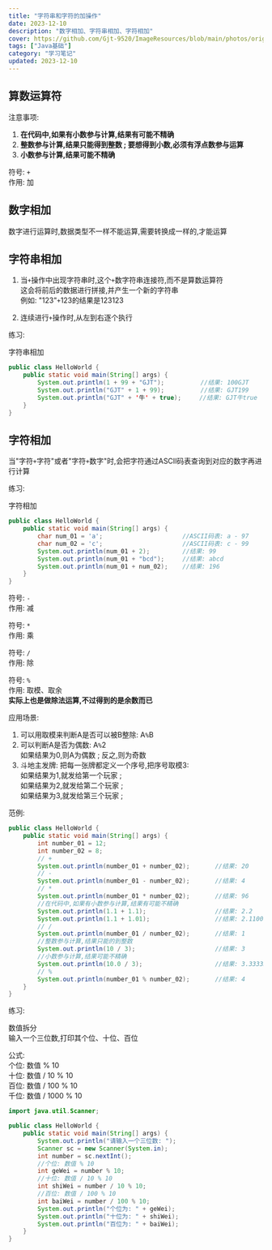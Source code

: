 ```yaml
---
title: "字符串和字符的加操作"
date: 2023-12-10
description: "数字相加、字符串相加、字符相加"
cover: https://github.com/Gjt-9520/ImageResources/blob/main/photos/original/Ximage67.jpg?raw=true
tags: ["Java基础"]
category: "学习笔记"
updated: 2023-12-10
---
```


## 算数运算符

注意事项: 
1. **在代码中,如果有小数参与计算,结果有可能不精确**
2. **整数参与计算,结果只能得到整数 ;  要想得到小数,必须有浮点数参与运算**
3. **小数参与计算,结果可能不精确**

符号: `+`   
作用: 加   

## 数字相加

数字进行运算时,数据类型不一样不能运算,需要转换成一样的,才能运算 

## 字符串相加

1. 当`+`操作中出现字符串时,这个`+`数字符串连接符,而不是算数运算符    
这会将前后的数据进行拼接,并产生一个新的字符串  
例如: "123"`+`123的结果是123123   
  
2. 连续进行`+`操作时,从左到右逐个执行

练习: 

字符串相加

```java
public class HelloWorld {
    public static void main(String[] args) {
        System.out.println(1 + 99 + "GJT");          //结果: 100GJT
        System.out.println("GJT" + 1 + 99);          //结果: GJT199
        System.out.println("GJT" + '牛' + true);     //结果: GJT牛true
    }
}
```

## 字符相加

当"字符`+`字符"或者"字符`+`数字"时,会把字符通过ASCII码表查询到对应的数字再进行计算

练习: 

字符相加

```java
public class HelloWorld {
    public static void main(String[] args) {
        char num_01 = 'a';                      //ASCII码表: a - 97
        char num_02 = 'c';                      //ASCII码表: c - 99
        System.out.println(num_01 + 2);         //结果: 99
        System.out.println(num_01 + "bcd");     //结果: abcd
        System.out.println(num_01 + num_02);    //结果: 196
    }
}
```

符号: `-`   
作用: 减   

符号: `*`   
作用: 乘   
 
符号: `/`  
作用: 除   

符号: `%`  
作用: 取模、取余     
**实际上也是做除法运算,不过得到的是余数而已**  
  
应用场景: 
1. 可以用取模来判断A是否可以被B整除: A`%`B  
2. 可以判断A是否为偶数: A`%`2  
如果结果为0,则A为偶数 ;  反之,则为奇数  
3. 斗地主发牌: 把每一张牌都定义一个序号,把序号取模3:    
如果结果为1,就发给第一个玩家 ;    
如果结果为2,就发给第二个玩家 ;   
如果结果为3,就发给第三个玩家 ;  

范例: 

```java
public class HelloWorld {
    public static void main(String[] args) {
        int number_01 = 12; 
        int number_02 = 8; 
        // +
        System.out.println(number_01 + number_02);       //结果: 20
        // -
        System.out.println(number_01 - number_02);       //结果: 4
        // *
        System.out.println(number_01 * number_02);       //结果: 96
        //在代码中,如果有小数参与计算,结果有可能不精确
        System.out.println(1.1 + 1.1);                   //结果: 2.2
        System.out.println(1.1 + 1.01);                  //结果: 2.1100000000000003
        // /
        System.out.println(number_01 / number_02);       //结果: 1
        //整数参与计算,结果只能的到整数
        System.out.println(10 / 3);                      //结果: 3
        //小数参与计算,结果可能不精确
        System.out.println(10.0 / 3);                    //结果: 3.3333333333333335
        // %
        System.out.println(number_01 % number_02);       //结果: 4
    }
}
```

练习: 

数值拆分   
输入一个三位数,打印其个位、十位、百位   

公式:   
个位: 数值 % 10   
十位: 数值 / 10 % 10  
百位: 数值 / 100 % 10    
千位: 数值 / 1000 % 10    

```java
import java.util.Scanner; 

public class HelloWorld {
    public static void main(String[] args) {
        System.out.println("请输入一个三位数: "); 
        Scanner sc = new Scanner(System.in); 
        int number = sc.nextInt(); 
        //个位: 数值 % 10
        int geWei = number % 10; 
        //十位: 数值 / 10 % 10
        int shiWei = number / 10 % 10; 
        //百位: 数值 / 100 % 10 
        int baiWei = number / 100 % 10; 
        System.out.println("个位为: " + geWei); 
        System.out.println("十位为: " + shiWei); 
        System.out.println("百位为: " + baiWei); 
    }
}
```